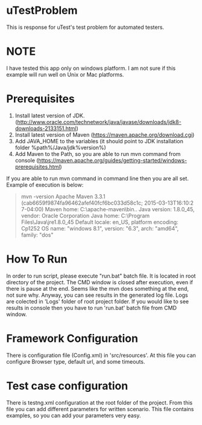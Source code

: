 # uTestProblem
This is response for uTest's test problem for automated testers.

# NOTE
I have tested this app only on windows platform. I am not sure if this example will run well on Unix or Mac platforms.

# Prerequisites
1. Install latest version of JDK. (http://www.oracle.com/technetwork/java/javase/downloads/jdk8-downloads-2133151.html)
2. Install latest version of Maven (https://maven.apache.org/download.cgi)
3. Add JAVA_HOME to the variables (it should point to JDK installation folder %path%/Java/jdk%version%)
4. Add Maven to the Path, so you are able to run mvn command from console (https://maven.apache.org/guides/getting-started/windows-prerequisites.html)

If you are able to run mvn command in command line then you are all set. Example of execution is below:
> mvn -version
> Apache Maven 3.3.1 (cab6659f9874fa96462afef40fcf6bc033d58c1c; 2015-03-13T16:10:2
> 7-04:00)
> Maven home: C:\apache-maven\bin\..
> Java version: 1.8.0_45, vendor: Oracle Corporation
> Java home: C:\Program Files\Java\jre1.8.0_45
> Default locale: en_US, platform encoding: Cp1252
> OS name: "windows 8.1", version: "6.3", arch: "amd64", family: "dos"


# How To Run
In order to run script, please execute "run.bat" batch file. It is located in root directory of the project. The CMD window is closed after execution, even if there is pause at the end. Seems like the mvn does something at the end, not sure why. Anyway, you can see results in the generated log file. Logs are colected in 'Logs' folder of root project folder. If you would like to see results in console then you have to run 'run.bat' batch file from CMD window.

# Framework Configuration
There is configuration file (Config.xml) in 'src/resources'. At this file you can configure Browser type, default url, and some timeouts.

# Test case configuration
There is testng.xml configuration at the root folder of the project. From this file you can add different parameters for written scenario. This file contains examples, so you can add your parameters very easy.
